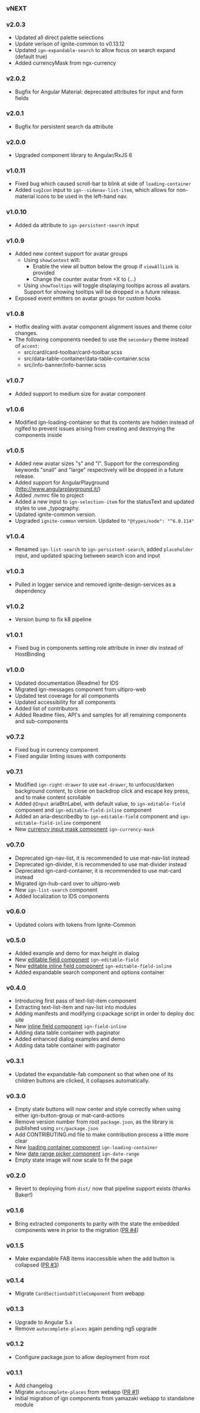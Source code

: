 ### vNEXT

### v2.0.3

- Updated all direct palette selections
- Update verison of ignite-common to v0.13.12
- Updated `ign-expandable-search` to allow focus on search expand (default true)
- Added currencyMask from ngx-currency

### v2.0.2

- Bugfix for Angular Material: deprecated attributes for input and form fields

### v2.0.1

- Bugfix for persistent search da attribute

### v2.0.0

- Upgraded component library to Angular/RxJS 6

### v1.0.11

- Fixed bug which caused scroll-bar to blink at side of `loading-container`
- Added `svgIcon` input to `ign--sidenav-list-item`, which allows for non-material icons to be used in the left-hand nav.

### v1.0.10

- Added da attribute to `ign-persistent-search` input

### v1.0.9

- Added new context support for avatar groups
  - Using `showContext` will:
     - Enable the view all button below the group if `viewAllLink` is provided
     - Change the counter avatar from +X to (...)
  - Using `showTooltips` will toggle displaying tooltips across all avatars. Support for showing tooltips will be dropped in a future release.
- Exposed event emitters on avatar groups for custom hooks

### v1.0.8

- Hotfix dealing with avatar component alignment issues and theme color changes.
- The following components needed to use the `secondary` theme instead of `accent`:
  - src/card/card-toolbar/card-toolbar.scss
  - src/data-table-container/data-table-container.scss
  - src/info-banner/info-banner.scss

### v1.0.7

- Added support to medium size for avatar component

### v1.0.6

- Modified ign-loading-container so that its contents are hidden instead of ngIfed to prevent issues arising from creating and destroying the components inside

### v1.0.5

- Added new avatar sizes "s" and "l". Support for the corresponding keywords "snall" and "large" respectively will be dropped
  in a future release.
- Added support for AngularPlayground (http://www.angularplayground.it/)
- Added .nvmrc file to project
- Added a new input to `ign-selection-item` for the statusText and updated styles to use _typography.
- Updated ignite-common version.
- Upgraded `ignite-common` version. Updated to `"@types/node": "^6.0.114"`

### v1.0.4

- Renamed `ign-list-search` to `ign-persistent-search`, added `placeholder` input, and updated spacing between search icon and input

### v1.0.3

- Pulled in logger service and removed ignite-design-services as a dependency

### v1.0.2

- Version bump to fix k8 pipeline

### v1.0.1

- Fixed bug in components setting role attribute in inner div instead of HostBinding

### v1.0.0

- Updated documentation (Readme) for IDS
- Migrated ign-messages component from ultipro-web
- Updated test coverage for all components
- Updated accessibility for all components
- Added list of contributors
- Added Readme files, API's and samples for all remaining components and sub-components

### v0.7.2

- Fixed bug in currency component
- Fixed angular linting issues with components

### v0.7.1

- Modified `ign-right-drawer` to use `mat-drawer`, to unfocus/darken background content, to close on backdrop click and escape key press, and to make content scrollable
- Added `@Input` ariaBtnLabel, with default value, to `ign-editable-field` component and `ign-editable-field-inline` component
- Added an aria-describedby to `ign-editable-field` component and `ign-editable-field-inline` component
- New [currency input mask component](./src/currency-input-mask/currency-input-mask.md) `ign-currency-mask`

### v0.7.0

- Deprecated ign-nav-list, it is recommended to use mat-nav-list instead
- Deprecated ign-divider, it is recommended to use mat-divider instead
- Deprecated ign-card-container, it is recommended to use mat-card instead
- Migrated ign-hub-card over to ultipro-web
- New `ign-list-search` component
- Added localization to IDS components

### v0.6.0

- Updated colors with tokens from Ignite-Common

### v0.5.0

- Added example and demo for max height in dialog
- New [editable field component](./src/field/README.md#editable-field-component) `ign-editable-field`
- New [editable inline field component](./src/field/README.md#editable-inline-field-component) `ign-editable-field-inline`
- Added expandable search component and options container

### v0.4.0

- Introducing first pass of text-list-item component
- Extracting text-list-item and nav-list into modules
- Adding manifests and modifying ci:package script in order to deploy doc site
- New [inline field component](./src/field/README.md#inline-field-component) `ign-field-inline`
- Adding data table container with paginator
- Added enhanced dialog examples and demo
- Adding data table container with paginator

### v0.3.1

- Updated the expandable-fab component so that when one of its children buttons are clicked, it collapses automatically.

### v0.3.0

- Empty state buttons will now center and style correctly when using either ign-button-group or mat-card-actions
- Remove version number from root `package.json`, as the library is published using `src/package.json`
- Add CONTRIBUTING.md file to make contribution process a little more clear
- New [loading container component](./src/loading-container/README.md) `ign-loading-container`
- New [date range picker component](./src/date-range/README.md) `ign-date-range`
- Empty state image will now scale to fit the page

### v0.2.0

- Revert to deploying from `dist/` now that pipeline support exists (thanks Baker!)

### v0.1.6

- Bring extracted components to parity with the state the embedded components were in prior to the migration ([PR #4](http://devgit:7990/projects/NUI/repos/ignite-design-system/pull-requests/4/overview))

### v0.1.5

- Make expandable FAB items inaccessible when the add button is collapsed ([PR #3](http://devgit:7990/projects/NUI/repos/ignite-design-system/pull-requests/3/overview))

### v0.1.4

- Migrate `CardSectionSubTitleComponent` from webapp

### v0.1.3

- Upgrade to Angular 5.x
- Remove `autocomplete-places` again pending ng5 upgrade

### v0.1.2

- Configure package.json to allow deployment from root

### v0.1.1

- Add changelog
- Migrate `autocomplete-places` from webapp ([PR #1](http://devgit.dev.us.corp:7990/projects/NUI/repos/ignite-design-system/pull-requests/1/overview))
- Initial migration of ign components from yamazaki webapp to standalone module
